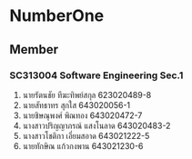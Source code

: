 # NumberOne

## Member

### SC313004 Software Engineering Sec.1

1. นายรัตนชัย ทีฆะทิพย์สกุล 623020489-8 
2. นายสัทธาทร สุกใส 643020056-1	
3. นายชิษณุพงศ์ พิณทอง 643020472-7	
4. นางสาวปริญญาภรณ์ แสงโนลาด  643020483-2	
5. นางสาวโชติกา เอี่ยมสอาด 643021222-5	
6. นายทักษิณ แก้วกงพาน 643021230-6	

